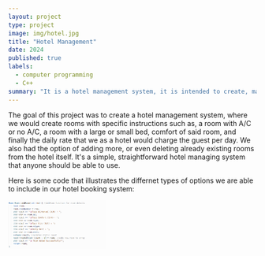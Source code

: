 ```yaml
---
layout: project
type: project
image: img/hotel.jpg
title: "Hotel Management"
date: 2024
published: true
labels:
  - computer programming
  - C++
summary: "It is a hotel management system, it is intended to create, manage, and book different types of rooms with different types of price points."
---
```


The goal of this project was to create a hotel management system, where we would create rooms with specific instructions such as, a room with A/C or no A/C, a room with a large or small bed, comfort of said room, and finally the daily rate that we as a hotel would charge the guest per day. We also had the option of adding more, or even deleting already existing rooms from the hotel itself. It's a simple, straightforward hotel managing system that anyone should be able to use.

Here is some code that illustrates the differnet types of options we are able to include in our hotel booking system:

<div class="text-center p-4">
  <img width="200px" src="../img/hotel.png" class="img-thumbnail" >
